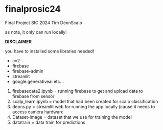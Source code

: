 # finalprosic24
Final Project SIC 2024 Tim DeonScalp

as note, it only can run locally!

**DISCLAIMER** 

you have to installed some libraries needed!

+ cv2
+ firebase
+ firebase-admin
+ streamlit
+ google.generativeai
etc...

1. firebasedata2.ipynb = running firebase to get and upload data to firebase from sensor
2. scalp_learn.ipynb   = model that had been created for scalp classification
3. deons.py            = streamlit web for running the app locally (cause it needs to access camera hardware
4. Dataset-Image       = dataset that we use for training the model
5. datatrain           = data train for predictions
